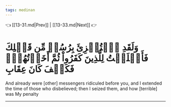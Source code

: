 ```yaml
---
tags: medinan
---
```


👈 [[13-31.md|Prev]] | [[13-33.md|Next]] 👉

# وَلَقَدِ ٱسۡتُهۡزِئَ بِرُسُلٖ مِّن قَبۡلِكَ فَأَمۡلَيۡتُ لِلَّذِينَ كَفَرُواْ ثُمَّ أَخَذۡتُهُمۡۖ فَكَيۡفَ كَانَ عِقَابِ

And already were [other] messengers ridiculed before you, and I extended the time of those who disbelieved; then I seized them, and how [terrible] was My penalty

---

